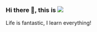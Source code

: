 
### Hi there 👋, this is [![](https://img.shields.io/twitter/follow/vonhyou)](http://twitter.com/vonhyou) 

Life is fantastic, I learn everything!

